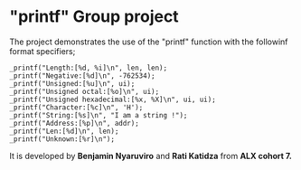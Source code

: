 # "printf" Group project

The project demonstrates the use of the "printf" function with the followinf format specifiers;

	_printf("Length:[%d, %i]\n", len, len);
	_printf("Negative:[%d]\n", -762534);
	_printf("Unsigned:[%u]\n", ui);
	_printf("Unsigned octal:[%o]\n", ui);
	_printf("Unsigned hexadecimal:[%x, %X]\n", ui, ui);
	_printf("Character:[%c]\n", 'H');
	_printf("String:[%s]\n", "I am a string !");
	_printf("Address:[%p]\n", addr);
	_printf("Len:[%d]\n", len);
	_printf("Unknown:[%r]\n");


It is developed by **Benjamin Nyaruviro** and **Rati Katidza** from **ALX cohort 7.**
